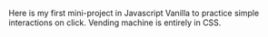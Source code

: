 Here is my first mini-project in Javascript Vanilla to practice simple interactions on click. Vending machine is entirely in CSS.
